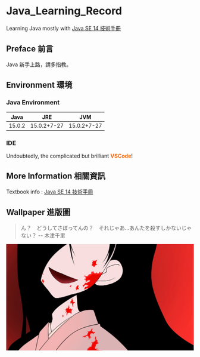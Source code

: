 # Java_Learning_Record
Learning Java mostly with [Java SE 14 技術手冊](http://books.gotop.com.tw/v_ACL059300)

## Preface  前言
Java 新手上路，請多指教。

## Environment  環境

### Java Environment
Java|JRE|JVM
-|:-:|-
15.0.2|15.0.2+7-27|15.0.2+7-27

### IDE
Undoubtedly, the complicated but brilliant <font color=#FF6600>**VSCode**</font>!

## More Information 相關資訊
Textbook info : [Java SE 14 技術手冊](http://books.gotop.com.tw/v_ACL059300)

## Wallpaper  進版圖
> ん？　どうしてさぼってんの？　それじゃあ...あんたを殺すしかないじゃない？
> -- 木津千里

![image](wallpaper416.jpg)
